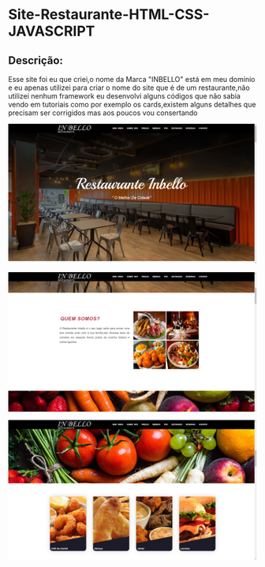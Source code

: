 # Site-Restaurante-HTML-CSS-JAVASCRIPT

## Descrição:

Esse site foi eu que criei,o nome da Marca "INBELLO" está em meu domínio e eu apenas utilizei para criar o nome do site que é de um restaurante,não utilizei nenhum framework eu desenvolvi alguns códigos que não sabia vendo em tutoriais como por exemplo os cards,existem alguns detalhes que precisam ser corrigidos mas aos poucos vou consertando

![Foto do site](https://github.com/evandroid95/Site-Restaurante-HTML-CSS-JAVASCRIPT/blob/master/Restaurante-inbello/img5.png)

![Foto do site](https://github.com/evandroid95/Site-Restaurante-HTML-CSS-JAVASCRIPT/blob/master/Restaurante-inbello/img4.png)

![Foto do site](https://github.com/evandroid95/Site-Restaurante-HTML-CSS-JAVASCRIPT/blob/master/Restaurante-inbello/img3.png)


